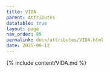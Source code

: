 ```yaml
---
title: VIDA
parent: Attributes
datatable: true
layout: page
nav_order: 89
permalink: docs/attributes/VIDA.html
date: 2025-09-12
---
```

{% include content/VIDA.md %}

